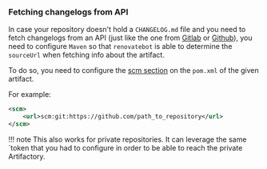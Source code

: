 ### Fetching changelogs from API

In case your repository doesn't hold a `CHANGELOG.md` file and you need to fetch changelogs from an API (just like the one from [Gitlab](https://docs.gitlab.com/ee/api/releases) or [Github](https://docs.github.com/en/rest/releases)), you need to configure `Maven` so that `renovatebot` is able to determine the `sourceUrl` when fetching info about the artifact.

To do so, you need to configure the [scm section](https://maven.apache.org/scm/git.html) on the `pom.xml` of the given artifact.

For example:

```xml
<scm>
    <url>scm:git:https://github.com/path_to_repository</url>
</scm>
```

<!-- prettier-ignore -->
!!! note
    This also works for private repositories.
    It can leverage the same `token that you had to configure in order to be able to reach the private Artifactory.